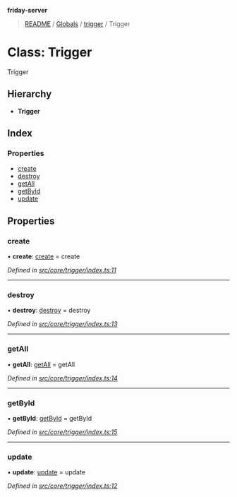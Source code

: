 **friday-server**

> [README](../README.md) / [Globals](../globals.md) / [trigger](../modules/trigger.md) / Trigger

# Class: Trigger

Trigger

## Hierarchy

* **Trigger**

## Index

### Properties

* [create](trigger.trigger-1.md#create)
* [destroy](trigger.trigger-1.md#destroy)
* [getAll](trigger.trigger-1.md#getall)
* [getById](trigger.trigger-1.md#getbyid)
* [update](trigger.trigger-1.md#update)

## Properties

### create

•  **create**: [create](../modules/trigger.md#create) = create

*Defined in [src/core/trigger/index.ts:11](https://github.com/friday-ai/friday/blob/cd1d9b5/server/src/core/trigger/index.ts#L11)*

___

### destroy

•  **destroy**: [destroy](../modules/trigger.md#destroy) = destroy

*Defined in [src/core/trigger/index.ts:13](https://github.com/friday-ai/friday/blob/cd1d9b5/server/src/core/trigger/index.ts#L13)*

___

### getAll

•  **getAll**: [getAll](../modules/trigger.md#getall) = getAll

*Defined in [src/core/trigger/index.ts:14](https://github.com/friday-ai/friday/blob/cd1d9b5/server/src/core/trigger/index.ts#L14)*

___

### getById

•  **getById**: [getById](../modules/trigger.md#getbyid) = getById

*Defined in [src/core/trigger/index.ts:15](https://github.com/friday-ai/friday/blob/cd1d9b5/server/src/core/trigger/index.ts#L15)*

___

### update

•  **update**: [update](../modules/trigger.md#update) = update

*Defined in [src/core/trigger/index.ts:12](https://github.com/friday-ai/friday/blob/cd1d9b5/server/src/core/trigger/index.ts#L12)*
